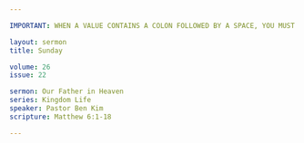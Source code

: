 ```yaml
---

IMPORTANT: WHEN A VALUE CONTAINS A COLON FOLLOWED BY A SPACE, YOU MUST USE &#58;

layout: sermon
title: Sunday

volume: 26
issue: 22

sermon: Our Father in Heaven
series: Kingdom Life
speaker: Pastor Ben Kim
scripture: Matthew 6:1-18

---
```

